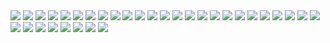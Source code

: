 <img src="./Dictation Evaluation Reddit Parser (00).svg">
<img src="./Dictation Evaluation Reddit Parser (01).svg">
<img src="./Dictation Evaluation Reddit Parser (02).svg">
<img src="./Dictation Evaluation Reddit Parser (03).svg">
<img src="./Dictation Evaluation Reddit Parser (04).svg">
<img src="./Dictation Evaluation Reddit Parser (05).svg">
<img src="./Dictation Evaluation Reddit Parser (06).svg">
<img src="./Dictation Evaluation Reddit Parser (07).svg">
<img src="./Dictation Evaluation Reddit Parser (08).svg">
<img src="./Dictation Evaluation Reddit Parser (09).svg">
<img src="./Dictation Evaluation Reddit Parser (10).svg">
<img src="./Dictation Evaluation Reddit Parser (11).svg">
<img src="./Dictation Evaluation Reddit Parser (12).svg">
<img src="./Dictation Evaluation Reddit Parser (13).svg">
<img src="./Dictation Evaluation Reddit Parser (14).svg">
<img src="./Dictation Evaluation Reddit Parser (15).svg">
<img src="./Dictation Evaluation Reddit Parser (16).svg">
<img src="./Dictation Evaluation Reddit Parser (17).svg">
<img src="./Dictation Evaluation Reddit Parser (18).svg">
<img src="./Dictation Evaluation Reddit Parser (19).svg">
<img src="./Dictation Evaluation Reddit Parser (20).svg">
<img src="./Dictation Evaluation Reddit Parser (21).svg">
<img src="./Dictation Evaluation Reddit Parser (22).svg">
<img src="./Dictation Evaluation Reddit Parser (23).svg">
<img src="./Dictation Evaluation Reddit Parser (24).svg">
<img src="./Dictation Evaluation Reddit Parser (25).svg">
<img src="./Dictation Evaluation Reddit Parser (26).svg">
<img src="./Dictation Evaluation Reddit Parser (27).svg">
<img src="./Dictation Evaluation Reddit Parser (28).svg">
<img src="./Dictation Evaluation Reddit Parser (29).svg">
<img src="./Dictation Evaluation Reddit Parser (30).svg">
<img src="./Dictation Evaluation Reddit Parser (31).svg">
<img src="./Dictation Evaluation Reddit Parser (32).svg">
